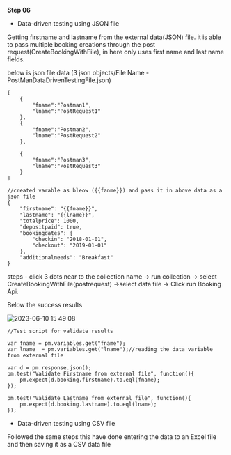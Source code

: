 **Step 06**

* Data-driven testing using JSON file

Getting firstname and lastname from the external data(JSON) file. it is able to pass multiple booking creations through the post request(CreateBookingWithFile), in here only uses first name and last name fields.

below is json file data (3 json objects/File Name - PostManDataDrivenTestingFile.json) 

```
[
	{
		"fname":"Postman1",
		"lname":"PostRequest1"
	},
	{
		"fname":"Postman2",
		"lname":"PostRequest2"
	},

	{
		"fname":"Postman3",
		"lname":"PostRequest3"
	}
]

```

```
//created varable as bleow ({{fanme}}) and pass it in above data as a json file
{
    "firstname": "{{fname}}",
    "lastname": "{{lname}}",
    "totalprice": 1000,
    "depositpaid": true,
    "bookingdates": {
        "checkin": "2018-01-01",
        "checkout": "2019-01-01"
    },
    "additionalneeds": "Breakfast"
}
```
steps - click 3 dots near to the collection name -> run collection -> select CreateBookingWithFile(postrequest) ->select data file -> 
Click run Booking Api.

Below the success results

![2023-06-10 15 49 08](https://github.com/Kulshanperera/Booking_APITesting-/assets/47887463/88a853e8-26cf-4eac-b8be-2fe705203978)

```
//Test script for validate results

var fname = pm.variables.get("fname");
var lname  = pm.variables.get("lname");//reading the data variable from external file

var d = pm.response.json();
pm.test("Validate Firstname from external file", function(){
    pm.expect(d.booking.firstname).to.eql(fname);
});

pm.test("Validate Lastname from external file", function(){
    pm.expect(d.booking.lastname).to.eql(lname);
});

```
* Data-driven testing using CSV file 

Followed the same steps this have done entering the data to an Excel file and then saving it as a CSV data file

